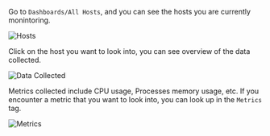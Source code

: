 Go to `Dashboards/All Hosts`, and you can see the hosts you are currently monintoring.

![Hosts](https://i.imgur.com/J07V2g0.png)

Click on the host you want to look into, you can see overview of the data collected.

![Data Collected](https://i.imgur.com/FurBzIj.png)

Metrics collected include CPU usage, Processes memory usage, etc. If you encounter a metric that you want to look into, you can look up in the `Metrics` tag.

![Metrics](https://i.imgur.com/p3MUr5P.png)




